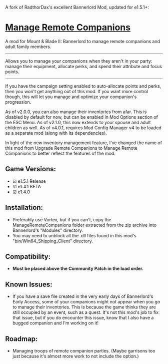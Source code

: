A fork of RadthorDax's excellent Bannerlord Mod, updated for e1.5.1+: 

# [Manage Remote Companions](https://www.nexusmods.com/mountandblade2bannerlord/mods/698)
A mod for Mount &amp; Blade II: Bannerlord to manage remote companions and adult family members.
_____________________
Allows you to manage your companions when they aren't in your party: manage their equipment, allocate perks, and spend their attribute and focus points.
_____________________
If you have the campaign setting enabled to auto-allocate points and perks, then you won't get anything out of this mod. If you want more control though, this will let you manage and optimize your companion's progression.

As of v2.0.0, you can also manage their inventories from afar. This is disabled by default for now, but can be enabled in Mod Options section of the ESC Menu.
As of v2.1.0, this now extends to your spouse and adult children as well.
As of v4.0.1, requires Mod Config Manager v4 to be loaded as a separate mod (along with its dependencies). 

In light of the new inventory management feature, I've changed the name of this mod from Upgrade Remote Companions to Manage Remote Companions to better reflect the features of the mod.


## Game Versions:
- ☑ e1.5.1 Release
- ☑ e1.4.1 BETA
- ☑ e1.4.0


## Installation:
- Preferably use Vortex, but if you can't, copy the ManageRemoteCompanions folder extracted from the zip archive into Bannerlord's "Modules" directory.
- You may need to unblock all the .dll files found in this mod's "bin/Win64_Shipping_Client" directory.


## Compatibility:
- **Must be placed above the Community Patch in the load order.**


## Known Issues:
- If you have a save file created in the very early days of Bannerlord's Early Access, some of your companions might not appear when you go to manage their inventories. This is because the game thinks they are still occupied by an event, such as a quest. It's not this mod's job to fix that issue, but if you do encounter this issue, know that I also have a bugged companion and I'm working on it!


## Roadmap:
- Managing troops of remote companion parties. (Maybe garrisons too just because it's almost more work to not include the option.)
